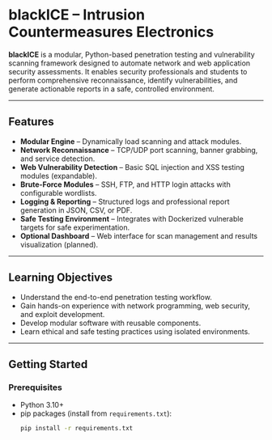 # blackICE – Intrusion Countermeasures Electronics

**blackICE** is a modular, Python-based penetration testing and vulnerability scanning framework designed to automate network and web application security assessments. It enables security professionals and students to perform comprehensive reconnaissance, identify vulnerabilities, and generate actionable reports in a safe, controlled environment.

---

## Features

- **Modular Engine** – Dynamically load scanning and attack modules.
- **Network Reconnaissance** – TCP/UDP port scanning, banner grabbing, and service detection.
- **Web Vulnerability Detection** – Basic SQL injection and XSS testing modules (expandable).
- **Brute-Force Modules** – SSH, FTP, and HTTP login attacks with configurable wordlists.
- **Logging & Reporting** – Structured logs and professional report generation in JSON, CSV, or PDF.
- **Safe Testing Environment** – Integrates with Dockerized vulnerable targets for safe experimentation.
- **Optional Dashboard** – Web interface for scan management and results visualization (planned).

---

## Learning Objectives

- Understand the end-to-end penetration testing workflow.
- Gain hands-on experience with network programming, web security, and exploit development.
- Develop modular software with reusable components.
- Learn ethical and safe testing practices using isolated environments.

---

## Getting Started

### Prerequisites

- Python 3.10+  
- pip packages (install from `requirements.txt`):  
  ```bash
  pip install -r requirements.txt
